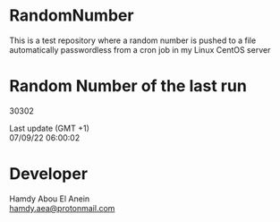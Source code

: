# RandomNumber    
This is a test repository where a random number is pushed to a file automatically passwordless from a cron job in my Linux CentOS server    
# Random Number of the last run   
30302
      
Last update (GMT +1)    
07/09/22 06:00:02
# Developer    
Hamdy Abou El Anein   
hamdy.aea@protonmail.com
